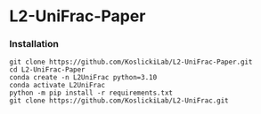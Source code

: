 # L2-UniFrac-Paper
### Installation

```
git clone https://github.com/KoslickiLab/L2-UniFrac-Paper.git
cd L2-UniFrac-Paper
conda create -n L2UniFrac python=3.10
conda activate L2UniFrac
python -m pip install -r requirements.txt
git clone https://github.com/KoslickiLab/L2-UniFrac.git
```


